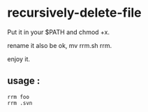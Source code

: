 recursively-delete-file
=====================

Put it in your $PATH and chmod +x.

rename it also be ok, mv rrm.sh rrm.

enjoy it.


usage :
------

    rrm foo
    rrm .svn

